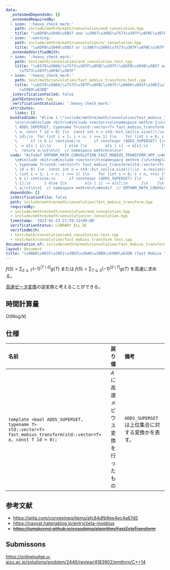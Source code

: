 ```yaml
---
data:
  _extendedDependsOn: []
  _extendedRequiredBy:
  - icon: ':heavy_check_mark:'
    path: include/emthrm/math/convolution/and_convolution.hpp
    title: "\u6DFB\u3048\u5B57 and \u3067\u306E\u7573\u307F\u8FBC\u307F"
  - icon: ':warning:'
    path: include/emthrm/math/convolution/or_convolution.hpp
    title: "\u6DFB\u3048\u5B57 or \u3067\u306E\u7573\u307F\u8FBC\u307F"
  _extendedVerifiedWith:
  - icon: ':heavy_check_mark:'
    path: test/math/convolution/and_convolution.test.cpp
    title: "\u6570\u5B66/\u7573\u307F\u8FBC\u307F/\u6DFB\u3048\u5B57 and \u3067\u306E\
      \u7573\u307F\u8FBC\u307F"
  - icon: ':heavy_check_mark:'
    path: test/math/convolution/fast_mobius_transform.test.cpp
    title: "\u6570\u5B66/\u7573\u307F\u8FBC\u307F/\u9AD8\u901F\u30E1\u30D3\u30A6\u30B9\
      \u5909\u63DB"
  _isVerificationFailed: false
  _pathExtension: hpp
  _verificationStatusIcon: ':heavy_check_mark:'
  attributes:
    links: []
  bundledCode: "#line 1 \"include/emthrm/math/convolution/fast_mobius_transform.hpp\"\
    \n\n\n\n#include <bit>\n#include <vector>\n\nnamespace emthrm {\n\ntemplate <bool\
    \ ADDS_SUPERSET, typename T>\nstd::vector<T> fast_mobius_transform(std::vector<T>\
    \ a, const T id = 0) {\n  const int n = std::bit_ceil(a.size());\n  a.resize(n,\
    \ id);\n  for (int i = 1; i < n; i <<= 1) {\n    for (int s = 0; s < n; ++s) {\n\
    \      if (s & i) continue;\n      if constexpr (ADDS_SUPERSET) {\n        a[s]\
    \ -= a[s | i];\n      } else {\n        a[s | i] -= a[s];\n      }\n    }\n  }\n\
    \  return a;\n}\n\n}  // namespace emthrm\n\n\n"
  code: "#ifndef EMTHRM_MATH_CONVOLUTION_FAST_MOBIUS_TRANSFORM_HPP_\n#define EMTHRM_MATH_CONVOLUTION_FAST_MOBIUS_TRANSFORM_HPP_\n\
    \n#include <bit>\n#include <vector>\n\nnamespace emthrm {\n\ntemplate <bool ADDS_SUPERSET,\
    \ typename T>\nstd::vector<T> fast_mobius_transform(std::vector<T> a, const T\
    \ id = 0) {\n  const int n = std::bit_ceil(a.size());\n  a.resize(n, id);\n  for\
    \ (int i = 1; i < n; i <<= 1) {\n    for (int s = 0; s < n; ++s) {\n      if (s\
    \ & i) continue;\n      if constexpr (ADDS_SUPERSET) {\n        a[s] -= a[s |\
    \ i];\n      } else {\n        a[s | i] -= a[s];\n      }\n    }\n  }\n  return\
    \ a;\n}\n\n}  // namespace emthrm\n\n#endif  // EMTHRM_MATH_CONVOLUTION_FAST_MOBIUS_TRANSFORM_HPP_\n"
  dependsOn: []
  isVerificationFile: false
  path: include/emthrm/math/convolution/fast_mobius_transform.hpp
  requiredBy:
  - include/emthrm/math/convolution/and_convolution.hpp
  - include/emthrm/math/convolution/or_convolution.hpp
  timestamp: '2023-02-23 21:59:12+09:00'
  verificationStatus: LIBRARY_ALL_AC
  verifiedWith:
  - test/math/convolution/and_convolution.test.cpp
  - test/math/convolution/fast_mobius_transform.test.cpp
documentation_of: include/emthrm/math/convolution/fast_mobius_transform.hpp
layout: document
title: "\u9AD8\u901F\u30E1\u30D3\u30A6\u30B9\u5909\u63DB (fast Mobius transform)"
---
```


$f(S) = \sum_{S \subseteq T} (-1)^{\lvert T \setminus S \rvert} g(T)$ または $f(S) = \sum_{T \subseteq S} (-1)^{\lvert S \setminus T \rvert} g(T)$ を高速に求める。

[高速ゼータ変換](fast_zeta_transform.md)の逆変換と考えることができる。


## 時間計算量

$O(N\log{N})$


## 仕様

|名前|戻り値|備考|
|:--|:--|:--|
|`template <bool ADDS_SUPERSET, typename T>`<br>`std::vector<T> fast_mobius_transform(std::vector<T> a, const T id = 0);`|$A$ に高速メビウス変換を行ったもの|`ADDS_SUPERSET` は上位集合に対する変換かを表す。|


## 参考文献

- https://qiita.com/convexineq/items/afc84dfb9ee4ec4a67d5
- https://naoyat.hatenablog.jp/entry/zeta-moebius
- ~~https://lumakernel.github.io/ecasdqina/algorithm/FastZetaTransform~~


## Submissons

https://onlinejudge.u-aizu.ac.jp/solutions/problem/2446/review/4183902/emthrm/C++14
